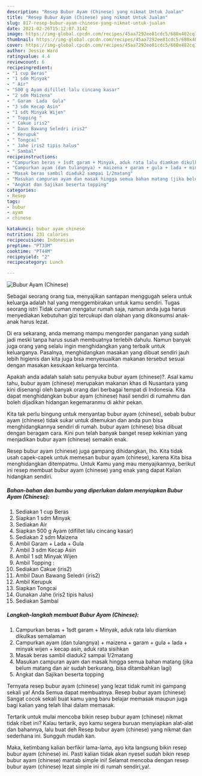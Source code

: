 ```yaml
---
description: "Resep Bubur Ayam (Chinese) yang nikmat Untuk Jualan"
title: "Resep Bubur Ayam (Chinese) yang nikmat Untuk Jualan"
slug: 817-resep-bubur-ayam-chinese-yang-nikmat-untuk-jualan
date: 2021-02-26T15:12:07.314Z
image: https://img-global.cpcdn.com/recipes/45aa7292ee81cdc5/680x482cq70/bubur-ayam-chinese-foto-resep-utama.jpg
thumbnail: https://img-global.cpcdn.com/recipes/45aa7292ee81cdc5/680x482cq70/bubur-ayam-chinese-foto-resep-utama.jpg
cover: https://img-global.cpcdn.com/recipes/45aa7292ee81cdc5/680x482cq70/bubur-ayam-chinese-foto-resep-utama.jpg
author: Jessie Ward
ratingvalue: 4.4
reviewcount: 6
recipeingredient:
- "1 cup Beras"
- "1 sdm Minyak"
- " Air"
- "500 g Ayam difillet lalu cincang kasar"
- "2 sdm Maizena"
- " Garam  Lada  Gula"
- "3 sdm Kecap Asin"
- "1 sdt Minyak Wijen"
- " Topping "
- " Cakue iris2"
- " Daun Bawang Seledri iris2"
- " Kerupuk"
- " Tongcai"
- " Jahe iris2 tipis halus"
- " Sambal"
recipeinstructions:
- "Campurkan beras + 1sdt garam + Minyak, aduk rata lalu diamkan dikulkas semalaman"
- "Campurkan ayam (dan tulangnya) + maizena + garam + gula + lada + minyak wijen + kecap asin, aduk rata sisihkan"
- "Masak beras sambil diaduk2 sampai 1/2matang"
- "Masukan campuran ayam dan masak hingga semua bahan matang (jika belum matang dan air sudah berkurang, bisa ditambahkan lagi)"
- "Angkat dan Sajikan beserta topping"
categories:
- Resep
tags:
- bubur
- ayam
- chinese

katakunci: bubur ayam chinese 
nutrition: 231 calories
recipecuisine: Indonesian
preptime: "PT33M"
cooktime: "PT44M"
recipeyield: "2"
recipecategory: Lunch

---
```



![Bubur Ayam (Chinese)](https://img-global.cpcdn.com/recipes/45aa7292ee81cdc5/680x482cq70/bubur-ayam-chinese-foto-resep-utama.jpg)

Sebagai seorang orang tua, menyajikan santapan menggugah selera untuk keluarga adalah hal yang menggembirakan untuk kamu sendiri. Tugas seorang istri Tidak cuman mengatur rumah saja, namun anda juga harus menyediakan kebutuhan gizi tercukupi dan olahan yang dikonsumsi anak-anak harus lezat.

Di era  sekarang, anda memang mampu mengorder panganan yang sudah jadi meski tanpa harus susah membuatnya terlebih dahulu. Namun banyak juga orang yang selalu ingin menghidangkan yang terbaik untuk keluarganya. Pasalnya, menghidangkan masakan yang dibuat sendiri jauh lebih higienis dan kita juga bisa menyesuaikan makanan tersebut sesuai dengan masakan kesukaan keluarga tercinta. 



Apakah anda adalah salah satu penyuka bubur ayam (chinese)?. Asal kamu tahu, bubur ayam (chinese) merupakan makanan khas di Nusantara yang kini disenangi oleh banyak orang dari berbagai tempat di Indonesia. Kita dapat menghidangkan bubur ayam (chinese) hasil sendiri di rumahmu dan boleh dijadikan hidangan kegemaranmu di akhir pekan.

Kita tak perlu bingung untuk menyantap bubur ayam (chinese), sebab bubur ayam (chinese) tidak sukar untuk ditemukan dan anda pun bisa menghidangkannya sendiri di rumah. bubur ayam (chinese) bisa dibuat dengan beragam cara. Kini pun telah banyak banget resep kekinian yang menjadikan bubur ayam (chinese) semakin enak.

Resep bubur ayam (chinese) juga gampang dihidangkan, lho. Kita tidak usah capek-capek untuk memesan bubur ayam (chinese), karena Kita bisa menghidangkan ditempatmu. Untuk Kamu yang mau menyajikannya, berikut ini resep membuat bubur ayam (chinese) yang enak yang dapat Kalian hidangkan sendiri.

<!--inarticleads1-->

##### Bahan-bahan dan bumbu yang diperlukan dalam menyiapkan Bubur Ayam (Chinese):

1. Sediakan 1 cup Beras
1. Siapkan 1 sdm Minyak
1. Sediakan  Air
1. Siapkan 500 g Ayam (difillet lalu cincang kasar)
1. Sediakan 2 sdm Maizena
1. Ambil  Garam + Lada + Gula
1. Ambil 3 sdm Kecap Asin
1. Ambil 1 sdt Minyak Wijen
1. Ambil  Topping :
1. Sediakan  Cakue (iris2)
1. Ambil  Daun Bawang Seledri (iris2)
1. Ambil  Kerupuk
1. Siapkan  Tongcai
1. Gunakan  Jahe (iris2 tipis halus)
1. Sediakan  Sambal




<!--inarticleads2-->

##### Langkah-langkah membuat Bubur Ayam (Chinese):

1. Campurkan beras + 1sdt garam + Minyak, aduk rata lalu diamkan dikulkas semalaman
1. Campurkan ayam (dan tulangnya) + maizena + garam + gula + lada + minyak wijen + kecap asin, aduk rata sisihkan
1. Masak beras sambil diaduk2 sampai 1/2matang
1. Masukan campuran ayam dan masak hingga semua bahan matang (jika belum matang dan air sudah berkurang, bisa ditambahkan lagi)
1. Angkat dan Sajikan beserta topping




Ternyata resep bubur ayam (chinese) yang lezat tidak rumit ini gampang sekali ya! Anda Semua dapat membuatnya. Resep bubur ayam (chinese) Sangat cocok sekali buat kamu yang baru belajar memasak maupun juga bagi kalian yang telah lihai dalam memasak.

Tertarik untuk mulai mencoba bikin resep bubur ayam (chinese) nikmat tidak ribet ini? Kalau tertarik, ayo kamu segera buruan menyiapkan alat-alat dan bahannya, lalu buat deh Resep bubur ayam (chinese) yang nikmat dan sederhana ini. Sungguh mudah kan. 

Maka, ketimbang kalian berfikir lama-lama, ayo kita langsung bikin resep bubur ayam (chinese) ini. Pasti kalian tiidak akan nyesel sudah bikin resep bubur ayam (chinese) mantab simple ini! Selamat mencoba dengan resep bubur ayam (chinese) lezat simple ini di rumah sendiri,ya!.

